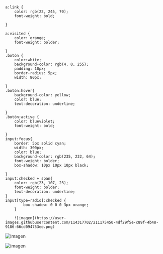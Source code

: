     a:link {
        color: rgb(22, 245, 70);
        font-weight: bold;

    }

    a:visited {
        color: orange;
        font-weight: bolder;

    }
    .botón {
        color:white;
        background-color: rgb(4, 0, 255);
        padding: 10px;
        border-radius: 5px;
        width: 80px;

    }
    .botón:hover{
        background-color: yellow;
        color: blue;
        text-decoration: underline;

    }
    .botón:active {
        color: blueviolet;
        font-weight: bold;

    }
    input:focus{
        border: 5px solid cyan;
        width: 300px;
        color: blue;
        background-color: rgb(235, 232, 64);
        font-weight: bolder;
        box-shadow: 10px 10px 10px black;

    }
    input:checked + span{
        color: rgb(23, 107, 23);
        font-weight: bolder;
        text-decoration: underline;
    }
    input[type=radio]:checked {
            box-shadow: 0 0 0 3px orange;
        }
        
        ![imagen](https://user-images.githubusercontent.com/114317702/211175450-4df29f5e-c89f-4b48-9186-66cd094753ee.png)
![imagen](https://user-images.githubusercontent.com/114317702/211175452-1394988f-2f1f-4325-a5eb-1d14494955ab.png)

![imagen](https://user-images.githubusercontent.com/114317702/211175479-bde24726-f03e-4e12-8c10-3a53a5ad417a.png)





